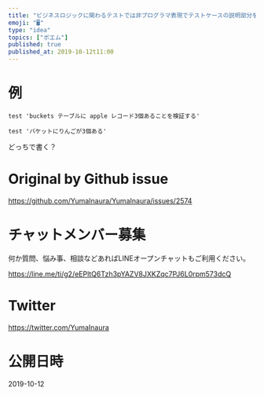 ```yaml
---
title: "ビジネスロジックに関わるテストでは非プログラマ表現でテストケースの説明部分を書いてほしい"
emoji: "🖥"
type: "idea"
topics: ["ポエム"]
published: true
published_at: 2019-10-12t11:00
---
```


# 例

```
test 'buckets テーブルに apple レコード3個あることを検証する'
```

```
test 'バケットにりんごが3個ある'
```

どっちで書く？

# Original by Github issue

https://github.com/YumaInaura/YumaInaura/issues/2574








<!-- Update From Qiita API -->

# チャットメンバー募集


何か質問、悩み事、相談などあればLINEオープンチャットもご利用ください。

https://line.me/ti/g2/eEPltQ6Tzh3pYAZV8JXKZqc7PJ6L0rpm573dcQ





# Twitter


https://twitter.com/YumaInaura


<!-- Update From Qiita API -->



# 公開日時

2019-10-12
